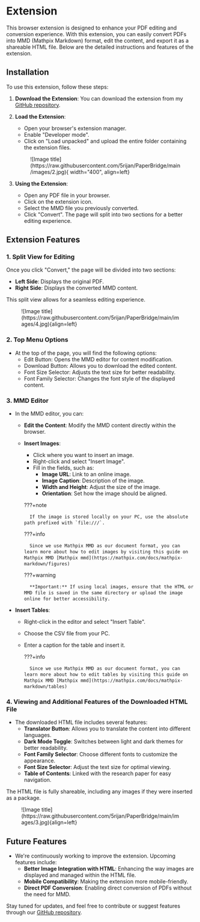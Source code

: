 # Extension

This browser extension is designed to enhance your PDF editing and conversion experience. With this extension, you can easily convert PDFs into MMD (Mathpix Markdown) format, edit the content, and export it as a shareable HTML file. Below are the detailed instructions and features of the extension.

## Installation

To use this extension, follow these steps:

1. **Download the Extension**: You can download the extension from my [GitHub repository](https://github.com/5rijan/PaperBridge/tree/main/extension). 
   
2. **Load the Extension**:
    - Open your browser's extension manager.
    - Enable "Developer mode".
    - Click on "Load unpacked" and upload the entire folder containing the extension files.
    <figure markdown="span">
    ![Image title](https://raw.githubusercontent.com/5rijan/PaperBridge/main/images/2.jpg){ width="400", align=left}
    </figure>

3. **Using the Extension**:
    - Open any PDF file in your browser.
    - Click on the extension icon.
    - Select the MMD file you previously converted.
    - Click "Convert". The page will split into two sections for a better editing experience.

## Extension Features

### 1. Split View for Editing

Once you click "Convert," the page will be divided into two sections:
- **Left Side**: Displays the original PDF.
- **Right Side**: Displays the converted MMD content.

This split view allows for a seamless editing experience.

<figure markdown="span">
![Image title](https://raw.githubusercontent.com/5rijan/PaperBridge/main/images/4.jpg){align=left}
</figure>

### 2. Top Menu Options
- At the top of the page, you will find the following options:
    - Edit Button: Opens the MMD editor for content modification.
    - Download Button: Allows you to download the edited content.
    - Font Size Selector: Adjusts the text size for better readability.
    - Font Family Selector: Changes the font style of the displayed content.

### 3. MMD Editor

- In the MMD editor, you can:
    - **Edit the Content**: Modify the MMD content directly within the browser.
    - **Insert Images**:
        - Click where you want to insert an image.
        - Right-click and select "Insert Image".
        - Fill in the fields, such as:
            - **Image URL**: Link to an online image.
            - **Image Caption**: Description of the image.
            - **Width and Height**: Adjust the size of the image.
            - **Orientation**: Set how the image should be aligned.

        ???+note

            If the image is stored locally on your PC, use the absolute path prefixed with `file:///`.


        ???+info


            Since we use Mathpix MMD as our document format, you can learn more about how to edit images by visiting this guide on Mathpix MMD [Mathpix mmd](https://mathpix.com/docs/mathpix-markdown/figures)


        ???+warning


            **Important:** If using local images, ensure that the HTML or MMD file is saved in the same directory or upload the image online for better accessibility.



- **Insert Tables**:
    - Right-click in the editor and select "Insert Table".
    - Choose the CSV file from your PC.
    - Enter a caption for the table and insert it.

        ???+info


            Since we use Mathpix MMD as our document format, you can learn more about how to edit tables by visiting this guide on Mathpix MMD [Mathpix mmd](https://mathpix.com/docs/mathpix-markdown/tables)



### 4. Viewing and Additional Features of the Downloaded HTML File

- The downloaded HTML file includes several features:
    - **Translator Button**: Allows you to translate the content into different languages.
    - **Dark Mode Toggle**: Switches between light and dark themes for better readability.
    - **Font Family Selector**: Choose different fonts to customize the appearance.
    - **Font Size Selector**: Adjust the text size for optimal viewing.
    - **Table of Contents**: Linked with the research paper for easy navigation.

The HTML file is fully shareable, including any images if they were inserted as a package.

<figure markdown="span">
![Image title](https://raw.githubusercontent.com/5rijan/PaperBridge/main/images/3.jpg){align=left}
</figure>

## Future Features

- We're continuously working to improve the extension. Upcoming features include:
    - **Better Image Integration with HTML**: Enhancing the way images are displayed and managed within the HTML file.
    - **Mobile Compatibility**: Making the extension more mobile-friendly.
    - **Direct PDF Conversion**: Enabling direct conversion of PDFs without the need for MMD.

Stay tuned for updates, and feel free to contribute or suggest features through our [GitHub repository](https://github.com/5rijan/PaperBridge).

